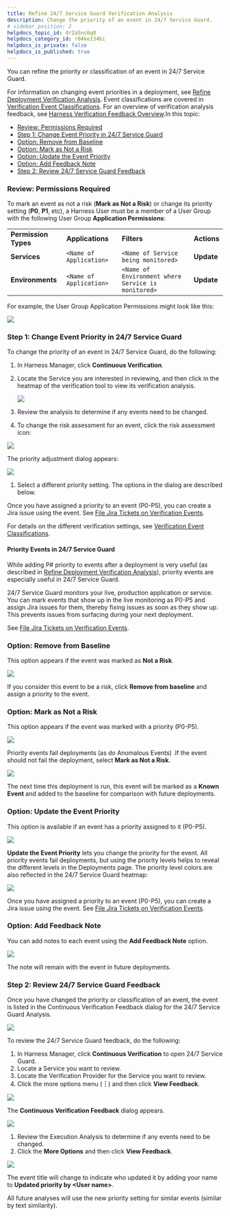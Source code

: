 ```yaml
---
title: Refine 24/7 Service Guard Verification Analysis
description: Change the priority of an event in 24/7 Service Guard.
# sidebar_position: 2
helpdocs_topic_id: 4r2a5nc6q0
helpdocs_category_id: r04ke134bi
helpdocs_is_private: false
helpdocs_is_published: true
---
```


You can refine the priority or classification of an event in 24/7 Service Guard.

For information on changing event priorities in a deployment, see [Refine Deployment Verification Analysis](refine-deployment-verification-analysis.md). Event classifications are covered in [Verification Event Classifications](https://docs.harness.io/article/339hy0kbnu-verification-event-classifications). For an overview of verification analysis feedback, see [Harness Verification Feedback Overview](../continuous-verification-overview/concepts-cv/harness-verification-feedback-overview.md).In this topic:

* [Review: Permissions Required](#review_permissions_required)
* [Step 1: Change Event Priority in 24/7 Service Guard](#step_1_change_event_priority_in_24_7_service_guard)
* [Option: Remove from Baseline](#option_remove_from_baseline)
* [Option: Mark as Not a Risk](#option_mark_as_not_a_risk)
* [Option: Update the Event Priority](#option_update_the_event_priority)
* [Option: Add Feedback Note](#option_add_feedback_note)
* [Step 2: Review 24/7 Service Guard Feedback](#step_2_review_24_7_service_guard_feedback)

### Review: Permissions Required

To mark an event as not a risk (**Mark as Not a Risk**) or change its priority setting (**P0**, **P1**, etc), a Harness User must be a member of a User Group with the following User Group **Application Permissions**:



|  |  |  |  |
| --- | --- | --- | --- |
| **Permission Types** | **Applications** | **Filters** | **Actions** |
| **Services** | `<Name of Application>` | `<Name of Service being monitored>` | **Update** |
| **Environments** | `<Name of Application>` | `<Name of Environment where Service is monitored>` | **Update** |

 For example, the User Group Application Permissions might look like this:

![](./static/refine-24-7-service-guard-verification-analysis-29.png)

### Step 1: Change Event Priority in 24/7 Service Guard

To change the priority of an event in 24/7 Service Guard, do the following:

1. In Harness Manager, click **Continuous Verification**.
2. Locate the Service you are interested in reviewing, and then click in the heatmap of the verification tool to view its verification analysis.

   ![](./static/refine-24-7-service-guard-verification-analysis-30.png)

3. Review the analysis to determine if any events need to be changed.
4. To change the risk assessment for an event, click the risk assessment icon:

  ![](./static/refine-24-7-service-guard-verification-analysis-31.png)

The priority adjustment dialog appears:

![](./static/refine-24-7-service-guard-verification-analysis-32.png)

1. Select a different priority setting. The options in the dialog are described below.

Once you have assigned a priority to an event (P0-P5), you can create a Jira issue using the event. See [File Jira Tickets on Verification Events](jira-cv-ticket.md).

For details on the different verification settings, see [Verification Event Classifications](https://docs.harness.io/article/339hy0kbnu-verification-event-classifications).

#### Priority Events in 24/7 Service Guard

While adding P# priority to events after a deployment is very useful (as described in [Refine Deployment Verification Analysis](https://harness.helpdocs.io/article/gd9skrjb4g-refine-deployment-verification-analysis)), priority events are especially useful in 24/7 Service Guard.

24/7 Service Guard monitors your live, production application or service. You can mark events that show up in the live monitoring as P0-P5 and assign Jira issues for them, thereby fixing issues as soon as they show up. This prevents issues from surfacing during your next deployment.

See [File Jira Tickets on Verification Events](https://harness.helpdocs.io/article/v4d4pd5lxi-jira-cv-ticket).

### Option: Remove from Baseline

This option appears if the event was marked as **Not a Risk**.  


![](./static/refine-24-7-service-guard-verification-analysis-33.png)

If you consider this event to be a risk, click **Remove from baseline** and assign a priority to the event.

### Option: Mark as Not a Risk

This option appears if the event was marked with a priority (P0-P5).

![](./static/refine-24-7-service-guard-verification-analysis-34.png)

Priority events fail deployments (as do Anomalous Events) .If the event should not fail the deployment, select **Mark as Not a Risk**.

![](./static/refine-24-7-service-guard-verification-analysis-35.png)

The next time this deployment is run, this event will be marked as a **Known Event** and added to the baseline for comparison with future deployments.

### Option: Update the Event Priority

This option is available if an event has a priority assigned to it (P0-P5).

![](./static/refine-24-7-service-guard-verification-analysis-36.png)

**Update the Event Priority** lets you change the priority for the event. All priority events fail deployments, but using the priority levels helps to reveal the different levels in the Deployments page. The priority level colors are also reflected in the 24/7 Service Guard heatmap:

![](./static/refine-24-7-service-guard-verification-analysis-37.png)

Once you have assigned a priority to an event (P0-P5), you can create a Jira issue using the event. See [File Jira Tickets on Verification Events](jira-cv-ticket.md).

### Option: Add Feedback Note

You can add notes to each event using the **Add Feedback Note** option.

![](./static/refine-24-7-service-guard-verification-analysis-38.png)

The note will remain with the event in future deployments.

### Step 2: Review 24/7 Service Guard Feedback

Once you have changed the priority or classification of an event, the event is listed in the Continuous Verification Feedback dialog for the 24/7 Service Guard Analysis.

![](./static/refine-24-7-service-guard-verification-analysis-39.png)

To review the 24/7 Service Guard feedback, do the following:

1. In Harness Manager, click **Continuous Verification** to open 24/7 Service Guard.
2. Locate a Service you want to review.
3. Locate the Verification Provider for the Service you want to review.
4. Click the more options menu (**︙**) and then click **View Feedback**.

![](./static/refine-24-7-service-guard-verification-analysis-40.png)

The **Continuous Verification Feedback** dialog appears.

![](./static/refine-24-7-service-guard-verification-analysis-41.png)

1. Review the Execution Analysis to determine if any events need to be changed.
2. Click the **More Options** and then click **View Feedback**.

![](./static/refine-24-7-service-guard-verification-analysis-42.png)

The event title will change to indicate who updated it by adding your name to **Updated priority by &lt;User name&gt;**.

All future analyses will use the new priority setting for similar events (similar by text similarity).

